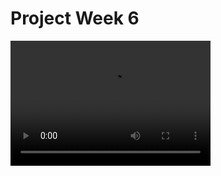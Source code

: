 <h1>Project Week 6</h1>

<video width="320" height="200" src="https://github.com/atjohans/Project-Apricate/blob/gh-pages/assets/videos/base_gameplay.mp4" type="video/mp4">
  
<video width="320" height="200" src="https://github.com/atjohans/Project-Apricate/blob/gh-pages/assets/videos/look_items_kill_rat.mp4" type="video/mp4">
  
<video width="320" height="200" src="https://github.com/atjohans/Project-Apricate/blob/gh-pages/assets/videos/move_main_menu.mp4" type="video/mp4">
